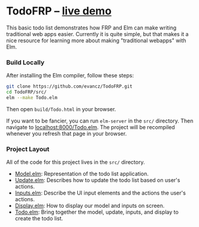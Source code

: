 # TodoFRP – [live demo](http://elm-lang.org/misc/Todo.html)

This basic todo list demonstrates how FRP and Elm
can make writing traditional web apps easier.
Currently it is quite simple, but that makes it a
nice resource for learning more about making "traditional
webapps" with Elm.

### Build Locally

After installing the Elm compiler, follow these steps:

```bash
git clone https://github.com/evancz/TodoFRP.git
cd TodoFRP/src/
elm --make Todo.elm
```

Then open `build/Todo.html` in your browser.

If you want to be fancier, you can run `elm-server` in the `src/` directory.
Then navigate to [localhost:8000/Todo.elm](http://localhost:8000/Todo.elm).
The project will be recompiled whenever you refresh that page in your browser.

### Project Layout

All of the code for this project lives in the `src/` directory.

* [Model.elm](https://github.com/evancz/TodoFRP/blob/master/src/Model.elm):
  Representation of the todo list application.
* [Update.elm](https://github.com/evancz/TodoFRP/blob/master/src/Update.elm):
  Describes how to update the todo list based on user's actions.
* [Inputs.elm](https://github.com/evancz/TodoFRP/blob/master/src/Inputs.elm):
  Describe the UI input elements and the actions the user's actions.
* [Display.elm](https://github.com/evancz/TodoFRP/blob/master/src/Display.elm):
  How to display our model and inputs on screen.
* [Todo.elm](https://github.com/evancz/TodoFRP/blob/master/src/Todo.elm):
  Bring together the model, update, inputs, and display to create the todo list.
